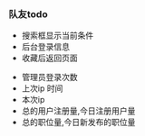 ### 队友todo


- 搜索框显示当前条件
- 后台登录信息
- 收藏后返回页面

* 管理员登录次数
* 上次ip 时间
* 本次ip
* 总的用户注册量,今日注册用户量
* 总的职位量,今日新发布的职位量
